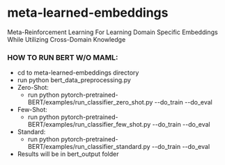 # meta-learned-embeddings
Meta-Reinforcement Learning For Learning Domain Specific Embeddings While Utilizing Cross-Domain Knowledge

### HOW TO RUN BERT W/O MAML:
  * cd to meta-learned-embeddings directory
  * run python bert_data_preprocessing.py
  * Zero-Shot:
     * run python pytorch-pretrained-BERT/examples/run_classifier_zero_shot.py --do_train --do_eval
  * Few-Shot:
     * run python pytorch-pretrained-BERT/examples/run_classifier_few_shot.py --do_train --do_eval
  * Standard:
     * run python pytorch-pretrained-BERT/examples/run_classifier_standard.py --do_train --do_eval
  * Results will be in bert_output folder


              

